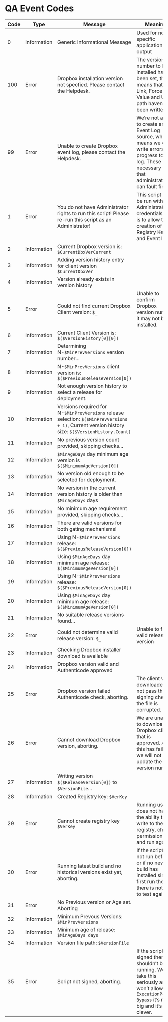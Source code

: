 # QA Event Codes

| **Code** | **Type**    | **Message**                                                                                                                                       | **Meaning**                                                                                                                                                        |
| -------- | ----------- | ------------------------------------------------------------------------------------------------------------------------------------------------- | ------------------------------------------------------------------------------------------------------------------------------------------------------------------ |
| 0        | Information | Generic Informational Message                                                                                                                     | Used for non-specific application output                                                                                                                           |
| 100      | Error       | Dropbox installation version not specfied. Please contact the Helpdesk.                                                                           | The version number to be installed hasn’t been set, this means that the Link, Forced Value and UNC path haven’t been written                                       |
| 99       | Error       | Unable to create Dropbox event log, please contact the Helpdesk.                                                                                  | We’re not able to create an Event Log source, which means we can’t write errors and progress to the log. These are necessary so that administrators can fault find |
| 1        | Error       | You do not have Administrator rights to run this script! Please re-run this script as an Administrator!                                           | This script must be run with Administrator credentials, this is to allow the creation of Registry Keys and Event logs                                              |
| 2        | Information | Current Dropbox version is: `$CurrentDbxVerCurrent`                                                                                               |                                                                                                                                                                    |
| 3        | Information | Adding version history entry for client version `$CurrentDbxVer`                                                                                  |                                                                                                                                                                    |
| 4        | Information | Version already exists in version history                                                                                                         |                                                                                                                                                                    |
| 5        | Error       | Could not find current Dropbox Client version: `$_`                                                                                               | Unable to confirm Dropbox version number, it may not be installed.                                                                                                 |
| 6        | Information | Current Client Version is: `$($VersionHistory[0][0])`                                                                                             |                                                                                                                                                                    |
| 7        | Information | Determining N-`$MinPrevVersions` version number...                                                                                                |                                                                                                                                                                    |
| 8        | Information | N-`$MinPrevVersions` client version is: `$($PreviousReleaseVersion[0])`                                                                           |                                                                                                                                                                    |
| 9        | Information | Not enough version history to select a release for deployment.                                                                                    |                                                                                                                                                                    |
| 10       | Information | Versions required for N-`$MinPrevVersions` release selection: `$($MinPrevVersions + 1)`, Current version history size: `$($VersionHistory.Count)` |                                                                                                                                                                    |
| 11       | Information | No previous version count provided, skipping checks...                                                                                            |                                                                                                                                                                    |
| 12       | Information | `$MinAgeDays` day minimum age version is `$($MinimumAgeVersion[0])`                                                                               |                                                                                                                                                                    |
| 13       | Information | No version old enough to be selected for deployment.                                                                                              |                                                                                                                                                                    |
| 14       | Information | No version in the current version history is older than `$MinAgeDays` days                                                                        |                                                                                                                                                                    |
| 15       | Information | No minimum age requirement provided, skipping checks...                                                                                           |                                                                                                                                                                    |
| 16       | Information | There are valid versions for both gating mechanisms!                                                                                              |                                                                                                                                                                    |
| 17       | Information | Using N-`$MinPrevVersions` release: `$($PreviousReleaseVersion[0])`                                                                               |                                                                                                                                                                    |
| 18       | Information | Using `$MinAgeDays` day minimum age release: `$($MinimumAgeVersion[0])`                                                                           |                                                                                                                                                                    |
| 19       | Information | Using N-`$MinPrevVersions` release: `$($PreviousReleaseVersion[0])`                                                                               |                                                                                                                                                                    |
| 20       | Information | Using `$MinAgeDays` day minimum age release: `$($MinimumAgeVersion[0])`                                                                           |                                                                                                                                                                    |
| 21       | Information | No suitable release versions found...                                                                                                             |                                                                                                                                                                    |
| 22       | Error       | Could not determine valid release version: `$_`                                                                                                   | Unable to find a valid release version                                                                                                                             |
| 23       | Information | Checking Dropbox installer download is available                                                                                                  |                                                                                                                                                                    |
| 24       | Information | Dropbox version valid and Authenticode approved                                                                                                   |                                                                                                                                                                    |
| 25       | Error       | Dropbox version failed Authenticode check, aborting.                                                                                              | The client we downloaded did not pass the signing check, the file is corrupted.                                                                                    |
| 26       | Error       | Cannot download Dropbox version, aborting.                                                                                                        | We are unable to download the Dropbox client that is approved. As this has failed we will not update the version number.                                           |
| 27       | Information | Writing version `$($ReleaseVersion[0])` to `$VersionFile`...                                                                                      |                                                                                                                                                                    |
| 28       | Information | Created Registry key: `$VerKey`                                                                                                                   |                                                                                                                                                                    |
| 29       | Error       | Cannot create registry key `$VerKey`                                                                                                              | Running user does not have the ability to write to the registry, check permissions and run again.                                                                  |
| 30       | Error       | Running latest build and no historical versions exist yet, aborting.                                                                              | If the script has not run before, or if no new build has installed since first run then there is nothing to test against.                                          |
| 31       | Error       | No Previous version or Age set. Aborting                                                                                                          |                                                                                                                                                                    |
| 32       | Information | Minimum Prevous Versions: `$MinPrevVersions`                                                                                                      |                                                                                                                                                                    |
| 33       | Information | Minimum age of release: `$MinAgeDays days`                                                                                                        |                                                                                                                                                                    |
| 34       | Information | Version file path: `$VersionFile`                                                                                                                 |                                                                                                                                                                    |
| 35       | Error       | Script not signed, aborting.                                                                                                                      | If the script isn’t signed then it shouldn’t be running. We take this seriously and won’t allow `–ExecutionPolicy Bypass` it’s not big and it’s not clever.        |


